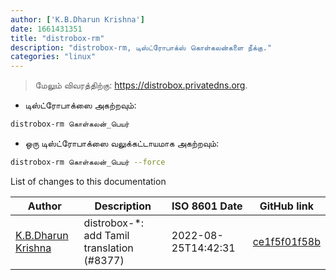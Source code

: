 ```yaml
---
author: ['K.B.Dharun Krishna']
date: 1661431351
title: "distrobox-rm"
description: "distrobox-rm, டிஸ்ட்ரோபாக்ஸ் கொள்கலன்களை நீக்கு."
categories: "linux"
---
```

> மேலும் விவரத்திற்கு: <https://distrobox.privatedns.org>.

- டிஸ்ட்ரோபாக்ஸை அகற்றவும்:

```bash
distrobox-rm கொள்கலன்_பெயர்
```

- ஒரு டிஸ்ட்ரோபாக்ஸை வலுக்கட்டாயமாக அகற்றவும்:

```bash
distrobox-rm கொள்கலன்_பெயர் --force
```
List of changes to this documentation


Author | Description | ISO 8601 Date | GitHub link
------|-----|-----|-----
[K.B.Dharun Krishna](mailto:kbdharunkrishna@gmail.com) | distrobox-*: add Tamil translation (#8377) | 2022-08-25T14:42:31 | [ce1f5f01f58b](https://github.com/tldr-pages/tldr/commit/ce1f5f01f58bf4f39c81855206e6525627a24cf6)

